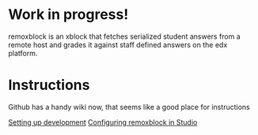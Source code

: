 
# Work in progress!

remoxblock is an xblock that fetches serialized student answers from a
remote host and grades it against staff defined answers on the edx
platform.


# Instructions 

Github has a handy wiki now, that seems like a good place for instructions

[Setting up development](https://github.com/drhodes/remoxblock/wiki/How-to-setup-for-development)
[Configuring remoxblock in Studio](https://github.com/drhodes/remoxblock/wiki/Staff-workflow-for-configuring-grader-from-Studio)
